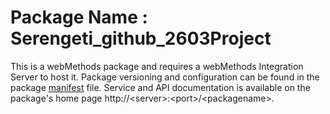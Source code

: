 # Package Name : Serengeti_github_2603Project
This is a webMethods package and requires a webMethods Integration Server to host it. Package versioning and configuration can be found in the package [manifest](./Serengeti_github_2603Project/manifest.v3) file. Service and API documentation is available on the package's home page http://&lt;server&gt;:&lt;port&gt;/&lt;packagename>.